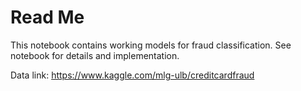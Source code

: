 # Read Me

This notebook contains working models for fraud classification. See notebook for details and implementation.

Data link: https://www.kaggle.com/mlg-ulb/creditcardfraud